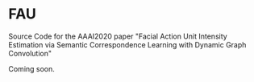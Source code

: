 # FAU
Source Code for the AAAI2020 paper "Facial Action Unit Intensity Estimation via Semantic Correspondence Learning with Dynamic Graph Convolution"

Coming soon.
